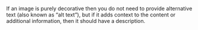 If an image is purely decorative then you do not need to provide alternative text (also known as “alt text”), but if it adds context to the content or additional information, then it should have a description.
